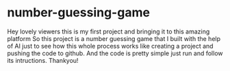 # number-guessing-game
Hey lovely viewers this is my first project and bringing it to this amazing platform
So this project is a number guessing game that I built with the help of AI just to see how this whole process works like creating a project and pushing the code to github. And the code is pretty simple just run and follow its intructions. Thankyou!
